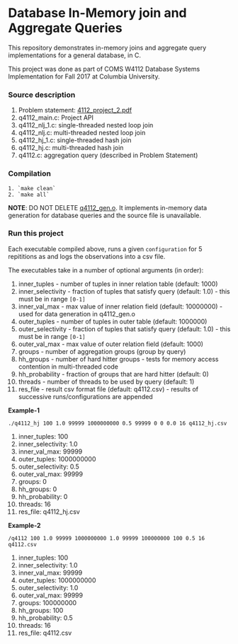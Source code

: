 # Database In-Memory join and Aggregate Queries

This repository demonstrates in-memory joins and aggregate query
implementations for a general database, in C.

This project was done as part of COMS W4112 Database Systems Implementation
for Fall 2017 at Columbia University.


### Source description

1. Problem statement: [4112_project_2.pdf](4112_project_2.pdf)
2. q4112_main.c:   Project API
3. q4112_nlj_1.c:  single-threaded nested loop join
4. q4112_nlj.c:    multi-threaded nested loop join
5. q4112_hj_1.c:   single-threaded hash join
6. q4112_hj.c:     multi-threaded hash join
7. q4112.c:        aggregation query (described in Problem Statement)


### Compilation

    1. `make clean`
    2. `make all`

**NOTE**: DO NOT DELETE [q4112_gen.o](q4112_gen.o). It implements in-memory
      data generation for database queries and the source file is 
      unavailable.

### Run this project

Each executable compiled above, runs a given `configuration` for 5 repititions
as and logs the observations into a csv file.

The executables take in a number of optional arguments (in order):
1. inner_tuples - number of tuples in inner relation table (default: 1000)
2. inner_selectivity - fraction of tuples that satisfy query (default: 1.0)
                     - this must be in range `[0-1]`
3. inner_val_max - max value of inner relation field (default: 10000000)
                     - used for data generation in q4112_gen.o
4. outer_tuples - number of tuples in outer table (default: 1000000)
5. outer_selectivity - fraction of tuples that satisfy query (default: 1.0)
                     - this must be in range `[0-1]`
6. outer_val_max - max value of outer relation field (default: 1000)
7. groups - number of aggregation groups (group by query)
8. hh_groups - number of hard hitter groups
             - tests for memory access contention in multi-threaded code
9. hh_probability - fraction of groups that are hard hitter (default: 0)
10. threads - number of threads to be used by query (default: 1)
11. res_file - result csv format file (default: q4112.csv)
             - results of successive runs/configurations are appended

**Example-1**

`./q4112_hj 100 1.0 99999 1000000000 0.5 99999 0 0 0.0 16 q4112_hj.csv`
1. inner_tuples: 100
2. inner_selectivity: 1.0
3. inner_val_max: 99999
4. outer_tuples: 1000000000
5. outer_selectivity: 0.5
6. outer_val_max: 99999
7. groups: 0
8. hh_groups: 0
9. hh_probability: 0
10. threads: 16
11. res_file: q4112_hj.csv

**Example-2**

`/q4112 100 1.0 99999 1000000000 1.0 99999 100000000 100 0.5 16 q4112.csv`
1. inner_tuples: 100
2. inner_selectivity: 1.0
3. inner_val_max: 99999
4. outer_tuples: 1000000000
5. outer_selectivity: 1.0
6. outer_val_max: 99999
7. groups: 100000000
8. hh_groups: 100
9. hh_probability: 0.5
10. threads: 16
11. res_file: q4112.csv
